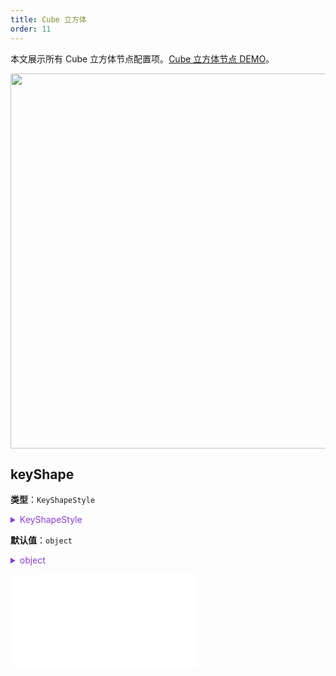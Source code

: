 ```yaml
---
title: Cube 立方体
order: 11
---
```


本文展示所有 Cube 立方体节点配置项。[Cube 立方体节点 DEMO](/zh/examples/item/defaultNodes/#3d-node)。

<img src="https://mdn.alipayobjects.com/huamei_qa8qxu/afts/img/A*MkyMTpesEEYAAAAAAAAAAAAADmJ7AQ/original" width=600 />

## keyShape

**类型**：`KeyShapeStyle`

<details>

<summary style="color: #873bf4; cursor: pointer">KeyShapeStyle</summary>

```typescript
type KeyShapeStyle = {
  /**
   * 立方体的宽度
   */
  width?: number;
  /**
   * 立方体的高度
   */
  height?: number;
  /**
   * 立方体的深度
   */
  depth?: number;
  /**
   * 立方体宽度方向上的分段数量。这个数值影响立方体的细节和程序化生成的效果
   */
  widthSegments?: number;
  /**
   * 立方体高度方向上的分段数量。同样影响立方体的细节和程序化生成的效果
   */
  heightSegments?: number;
  /**
   * 立方体深度方向上的分段数量。影响立方体的细节和程序化生成的效果
   */
  depthSegments?: number;
};
```

</details>

**默认值**：`object`

<details>

<summary style="color: #873bf4; cursor: pointer">object</summary>

```json
{
  "width": 10,
  "height": 10,
  "depth": 10,
  "widthSegments": 1,
  "heightSegments": 1,
  "depthSegments": 1
}
```

</details>

<embed src="../../../common/NodeShapeStyles.zh.md"></embed>
